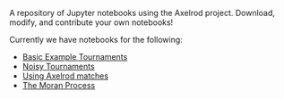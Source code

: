 A repository of Jupyter notebooks using the Axelrod project. Download, modify, and contribute your own notebooks!

Currently we have notebooks for the following:

* [Basic Example Tournaments](basic-tournament.ipynb)
* [Noisy Tournaments](basic-noisy-tournament.ipynb)
* [Using Axelrod matches](Matches.ipynb)
* [The Moran Process]("Moran-Process.ipynb")
